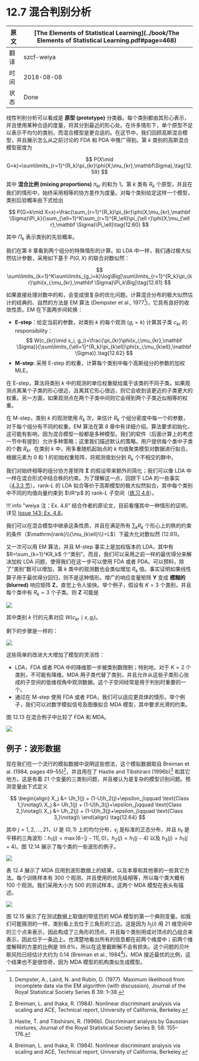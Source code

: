 # 12.7 混合判别分析

| 原文   | [The Elements of Statistical Learning](../book/The Elements of Statistical Learning.pdf#page=468) |
| ---- | ---------------------------------------- |
| 翻译   | szcf-weiya                               |
| 时间   | 2018-08-08                   |
|状态 |Done|


线性判别分析可以看成是 **原型 (prototype)** 分类器。每个类别都由其形心表示，并且使用某种合适的度量，将其分到最近的形心处。在许多情形下，单个原型不足以表示不均匀的类别，而混合模型是更合适的。在这节中，我们回顾高斯混合模型，并且展示怎么从之前讨论的 FDA 和 PDA 中推广得到。第 $k$ 类别的高斯混合模型密度为

$$
P(X\mid G=k)=\sum\limits_{r=1}^{R_k}\pi_{kr}\phi(X;\mu_{kr},\mathbf\Sigma),\tag{12.59}
$$

其中 **混合比例 (mixing proportions)** $\pi_{kr}$ 的和为 $1$。第 $k$ 类有 $R_k$ 个原型，并且在我们的情形中，始终采用相等的协方差作为度量。对每个类别给定这样一个模型，类别后验概率由下式给出

$$
P(G=k\mid X=x)=\frac{\sum_{r=1}^{R_k}\pi_{kr}\phi(X;\mu_{kr},\mathbf \Sigma)\Pi_k}{\sum_{\ell=1}^K\sum_{r=1}^{R_\ell}\pi_{\ell r}\phi(X;\mu_{\ell r},\mathbf \Sigma)\Pi_\ell}\tag{12.60}
$$

其中 $\Pi_k$ 表示类别的先验概率。

我们在第 8 章看到两个组分的特殊情形的计算。如 LDA 中一样，我们通过极大似然估计参数，采用如下基于 $P(G,X)$ 的联合对数似然：

$$
\sum\limits_{k=1}^K\sum\limits_{g_i=k}\log\Big[\sum\limits_{r=1}^{R_k}\pi_{kr}\phi(x_i;\mu_{kr},\mathbf \Sigma)\Pi_k\Big]\tag{12.61}
$$

如果直接处理对数中的和，会变成很复杂的优化问题。计算混合分布的极大似然估计的经典的、自然的方法是 EM 算法 (Dempster et al., 1977[^1])，它具有良好的收敛性质。EM 在下面两步间轮换：

- **E-step**：给定当前的参数，对类别 $k$ 的每个观测 ($g_i=k$) 计算其子类 $c_{kr}$ 的 responsibility：
$$
W(c_{kr}\mid x_i, g_i)=\frac{\pi_{kr}\phi(x_i;\mu_{kr},\mathbf \Sigma)}{\sum\limits_{\ell=1}^{R_k}\pi_{k\ell}\phi(x_i;\mu_{k\ell},\mathbf \Sigma)}.\tag{12.62}
$$
- **M-step**: 采用 E-step 的权重，计算每个类别中每个高斯组分的参数的加权 MLE。

[^1]: Dempster, A., Laird, N. and Rubin, D. (1977). Maximum likelihood from incomplete data via the EM algorithm (with discussion), Journal of the Royal Statistical Society Series B 39: 1–38.

在 E-step，算法将类别 $k$ 中的观测的单位权重赋给属于该类的不同子类。如果观测点离某个子类的形心很近，且离其它形心很远，则它会收到该更近的子类更大的权重。另一方面，如果观测点在两个子类中间则它会得到两个子类近似相等的权重。

在 M-step，类别 $k$ 的观测使用 $R_k$ 次，来估计 $R_k$ 个组分密度中每一个的参数，对于每个组分有不同的权重。EM 算法在第 8 章中有详细介绍。算法要求初始化，这可能有影响，因为混合模型一般都是多种模型。我们的软件（后面计算上的考虑一节中有提到）允许多种策略；这里我们描述默认的策略。用户提供每个类中子类的个数 $R_k$。在类别 $k$ 中，用多重随机起始点的 $k$ 均值聚类模型对数据进行拟合。根据元素为 $0$ 和 $1$ 的初始权重矩阵，将观测值划分到 $R_k$ 个不相交的群中。

我们对始终相等的组分协方差矩阵 $\mathbf\Sigma$ 的假设带来额外的简化；我们可以像 LDA 中一样在混合形式中结合秩的约束。为了理解这一点，回顾下 LDA 的一些事实（[4.3.3 节](../04-Linear-Methods-for-Classification/4.3-Linear-Discriminant-Analysis/index.html)）。rank-$L$ 的 LDA 拟合等价于高斯模型的极大似然拟合，其中每个类别中不同的均值向量约束到 $\IR^p$ 的 rank-$L$ 子空间（[练习 4.8](https://github.com/szcf-weiya/ESL-CN/issues/143)）。

!!! info "weiya 注：Ex. 4.8"
    结合作者的原论文，目前看懂其中一种情形的证明，详见 [Issue 143: Ex. 4.8](https://github.com/szcf-weiya/ESL-CN/issues/143)。

我们可以在混合模型中继承这条性质，并且在满足所有 $\sum_kR_k$ 个形心上的秩的约束的条件（$\mathrm{rank}\\{\mu_{k\ell}\\}=L$）下最大化对数似然 $(12.61)$。

又一次可以用 EM 算法，并且 M-step 事实上是加权版本的 LDA，其中有 $R=\sum_{k=1}^KR_k$ 个“类别”。而且，我们可以采用之前一样的最优得分来解决加权 LDA 问题，使得我们在这一步可以使用 FDA 或者 PDA。可以预料，除了“类别”数可以增加，第 $k$ 类中的观测数也会类似增加 $R_k$ 倍。事实证明如果线性算子用于最优得分回归，则不是这种情形。增广的响应变量矩阵 $\mathbf Y$ 变成 **模糊的 (blurred)** 响应矩阵 $\mathbf Z$，直觉上令人愉快。举个例子，假设有 $K=3$ 个类别，并且每个类中有 $R_k=3$ 个子类。则 $\mathbf Z$ 可能是

![](../img/12/eq12.63.PNG)

其中类别 $k$ 行的元素对应 $W(c_{kr}\mid x,g_i)$。

剩下的步骤是一样的：

![](../img/12/eq12.63-down.PNG)

这些简单的改进大大增加了模型的灵活性：

- LDA，FDA 或者 PDA 中的降维那一步被类别数限制；特别地，对于 $K=2$ 个类别，不可能有降维。MDA 用子类代替了类别，并且允许从这些子类形心张成的子空间的低维视角中观测数据。这个子空间经常是用于判别时重要的一个。
- 通过在 M-step 使用 FDA 或者 PDA，我们可以适应更具体的情形。举个例子，我们可以对数字模拟信号及图像拟合 MDA 模型，其中要求光滑的约束。

图 12.13 在混合例子中比较了 FDA 和 MDA。

![](../img/12/fig12.13.png)

## 例子：波形数据

现在我们在一个流行的模拟数据中说明这些想法，这个模拟数据取自 Breiman et al. (1984, pages 49–55)[^2]，并且用在了 Hastie and Tibshirani (1996b)[^3] 和其它地方。这是有着 21 个变量的三类别问题，并且被认为是复杂的模型识别问题。预测变量由下式定义

$$
\begin{align}
X_j &= Uh_1(j) + (1-U)h_2(j)+\epsilon_j\qquad \text{Class 1,}\notag\\
X_j &= Uh_1(j) + (1-U)h_3(j)+\epsilon_j\qquad \text{Class 2,}\notag\\
X_j &= Uh_2(j) + (1-U)h_3(j)+\epsilon_j\qquad \text{Class 3,}\notag\\
\end{align}
\tag{12.64}
$$

其中 $j=1,2,\ldots,21$，$U$ 是 $(0,1)$ 上的均匀分布，$\epsilon_j$ 是标准的正态分布，并且 $h_\ell$ 是平移的三角波形：$h_1(j)=\max (6-\vert j-11\vert,0)$，$h_2(j)=h_1(j-4)$ 以及 $h_3(j)=h_1(j+4)$。图 12.14 展示了每个类的一些波形的例子。

[^2]: Breiman, L. and Ihaka, R. (1984). Nonlinear discriminant analysis via scaling and ACE, Technical report, University of California, Berkeley.
[^3]: Hastie, T. and Tibshirani, R. (1996b). Discriminant analysis by Gaussian mixtures, Journal of the Royal Statistical Society Series B. 58: 155–176.

![](../img/12/fig12.14.png)

表 12.4 展示了 MDA 应用到波形数据上的结果，以及本章和其他章的一些其它方法。每个训练样本有 300 个观测，并且使用的优先级相等，所以每个类大概有 100 个观测。我们采用大小为 500 的测试样本。这两个 MDA 模型在表头有描述。

![](../img/12/fig12.15.png)

图 12.15 展示了在测试数据上取值的带惩罚的 MDA 模型的第一个典则变量。如我们可能猜测的一样，类别看上去位于三角形的三边。这是因为 $h_j(i)$ 用 21 维空间中的三个点来表示，因此构成了三角形的顶点，并且每个类别用成对顶点的凸组合来表示，因此位于一条边上。也清楚地看出所有的信息都在前两个维度中；前两个维度解释的方差的比例是 $99.8\%$，所以在这里截断解不会有损失。这个问题的贝叶斯风险已经估计大约为 0.14 (Breiman et al., 1984[^2])。MDA 接近最优的比例，这个结果也不是很惊奇，因为 MDA 模型的机构类似生成模型。

